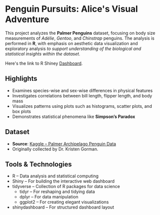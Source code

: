 # Penguin Pursuits: Alice's Visual Adventure

This project analyzes the **Palmer Penguins** dataset, focusing on body size measurements of *Adélie*, *Gentoo*, and *Chinstrap* penguins. The analysis is performed in **R**, with emphasis on aesthetic data visualization and exploratory analysis *to support understanding of the biological and statistical insights within the dataset*.

Here's the link to R Shiney [Dashboard](https://trishita-patra.shinyapps.io/ProjectPenguin/).
## Highlights

- Examines species-wise and sex-wise differences in physical features
- Investigates correlations between bill length, flipper length, and body mass
- Visualizes patterns using plots such as histograms, scatter plots, and box plots
- Demonstrates statistical phenomena like **Simpson’s Paradox**

## Dataset

- **Source**: [Kaggle – Palmer Archipelago Penguin Data](https://www.kaggle.com/datasets/parulpandey/palmer-archipelago-antarctica-penguin-data?resource=download)
- Originally collected by Dr. Kristen Gorman.

## Tools & Technologies

- R – Data analysis and statistical computing
- Shiny – For building the interactive web dashboard
- tidyverse – Collection of R packages for data science
    - tidyr – For reshaping and tidying data
    - dplyr – For data manipulation
    - ggplot2 – For creating elegant visualizations
- shinydashboard – For structured dashboard layout

